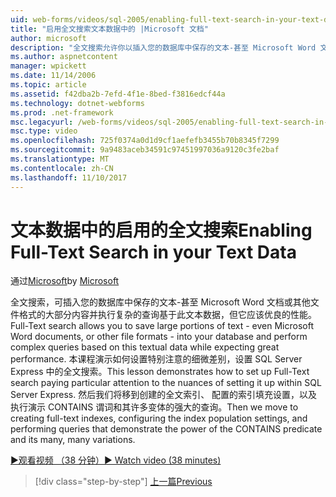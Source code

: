```yaml
---
uid: web-forms/videos/sql-2005/enabling-full-text-search-in-your-text-data
title: "启用全文搜索文本数据中的 |Microsoft 文档"
author: microsoft
description: "全文搜索允许你以插入您的数据库中保存的文本-甚至 Microsoft Word 文档或其他文件格式的大部分内容并执行复杂 qu...."
ms.author: aspnetcontent
manager: wpickett
ms.date: 11/14/2006
ms.topic: article
ms.assetid: f42dba2b-7efd-4f1e-8bed-f3816edcf44a
ms.technology: dotnet-webforms
ms.prod: .net-framework
msc.legacyurl: /web-forms/videos/sql-2005/enabling-full-text-search-in-your-text-data
msc.type: video
ms.openlocfilehash: 725f0374a0d1d9cf1aefefb3455b70b8345f7299
ms.sourcegitcommit: 9a9483aceb34591c97451997036a9120c3fe2baf
ms.translationtype: MT
ms.contentlocale: zh-CN
ms.lasthandoff: 11/10/2017
---
```

<a name="enabling-full-text-search-in-your-text-data"></a><span data-ttu-id="98c9b-103">文本数据中的启用的全文搜索</span><span class="sxs-lookup"><span data-stu-id="98c9b-103">Enabling Full-Text Search in your Text Data</span></span>
====================
<span data-ttu-id="98c9b-104">通过[Microsoft](https://github.com/microsoft)</span><span class="sxs-lookup"><span data-stu-id="98c9b-104">by [Microsoft](https://github.com/microsoft)</span></span>

<span data-ttu-id="98c9b-105">全文搜索，可插入您的数据库中保存的文本-甚至 Microsoft Word 文档或其他文件格式的大部分内容并执行复杂的查询基于此文本数据，但它应该优良的性能。</span><span class="sxs-lookup"><span data-stu-id="98c9b-105">Full-Text search allows you to save large portions of text - even Microsoft Word documents, or other file formats - into your database and perform complex queries based on this textual data while expecting great performance.</span></span> <span data-ttu-id="98c9b-106">本课程演示如何设置特别注意的细微差别，设置 SQL Server Express 中的全文搜索。</span><span class="sxs-lookup"><span data-stu-id="98c9b-106">This lesson demonstrates how to set up Full-Text search paying particular attention to the nuances of setting it up within SQL Server Express.</span></span> <span data-ttu-id="98c9b-107">然后我们将移到创建的全文索引、 配置的索引填充设置，以及执行演示 CONTAINS 谓词和其许多变体的强大的查询。</span><span class="sxs-lookup"><span data-stu-id="98c9b-107">Then we move to creating full-text indexes, configuring the index population settings, and performing queries that demonstrate the power of the CONTAINS predicate and its many, many variations.</span></span>

[<span data-ttu-id="98c9b-108">&#9654;观看视频 （38 分钟）</span><span class="sxs-lookup"><span data-stu-id="98c9b-108">&#9654; Watch video (38 minutes)</span></span>](https://channel9.msdn.com/Blogs/ASP-NET-Site-Videos/enabling-full-text-search-in-your-text-data)

>[!div class="step-by-step"]
[<span data-ttu-id="98c9b-109">上一篇</span><span class="sxs-lookup"><span data-stu-id="98c9b-109">Previous</span></span>](creating-and-using-stored-procedures.md)
